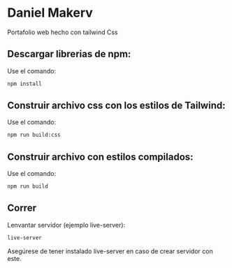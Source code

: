 # Daniel Makerv

Portafolio web hecho con tailwind Css

## Descargar librerias de npm:

Use el comando:

```bash
npm install
```
## Construir archivo css con los estilos de Tailwind:

Use el comando:

```bash
npm run build:css
```
## Construir archivo con estilos compilados:

Use el comando:

```bash
npm run build
```

## Correr
Lenvantar servidor (ejemplo live-server):

```bash
live-server
```


Asegúrese de tener instalado live-server en caso de crear servidor con este.
